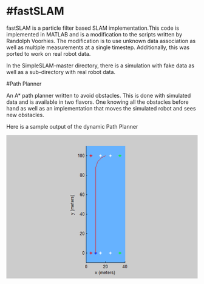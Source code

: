 #fastSLAM
========

fastSLAM is a particle filter based SLAM implementation.This code is implemented in MATLAB and is a modification to the scripts written by Randolph Voorhies.  The modification is to use unknown data association as well as multiple measurements at a single timestep. Additionally, this was ported to work on real robot data.

In the SimpleSLAM-master directory, there is a simulation with fake data as well as a sub-directory with real robot data.

#Path Planner

An A* path planner written to avoid obstacles.  This is done with simulated data and is available in two flavors. One knowing all the obstacles before hand as well as an implementation that moves the simulated robot and sees new obstacles.

Here is a sample output of the dynamic Path Planner

![Dynamc Path Plan](DynamicPathPlan.gif)